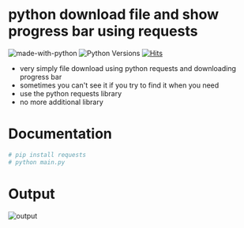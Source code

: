 # python download file and show progress bar using requests
![made-with-python][made-with-python]
![Python Versions][pyversion-button]
[![Hits](https://hits.seeyoufarm.com/api/count/incr/badge.svg?url=https%3A%2F%2Fgithub.com%2Fpassword123456%2Fprdpb&count_bg=%2379C83D&title_bg=%23555555&icon=&icon_color=%23E7E7E7&title=hits&edge_flat=false)](https://hits.seeyoufarm.com)


[pyversion-button]: https://img.shields.io/pypi/pyversions/Markdown.svg
[made-with-python]: https://img.shields.io/badge/Made%20with-Python-1f425f.svg

- very simply file download using python requests and downloading progress bar
- sometimes you can't see it if you try to find it when you need
- use the python requests library
- no more additional library
 
# Documentation

```python
# pip install requests
# python main.py
```

# Output
![output](https://github.com/password123456/prdpb/blob/main/prdpb.gif)


